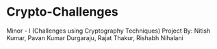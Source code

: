 # Crypto-Challenges
Minor - I (Challenges using Cryptography Techniques) Project By: Nitish Kumar, Pavan Kumar Durgaraju, Rajat Thakur, Rishabh Nihalani

